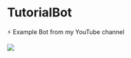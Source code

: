 # TutorialBot

⚡ Example Bot from my YouTube channel

<img src="https://github-readme-stats.vercel.app/api/pin/?username=HellLover&repo=TutorialBot">
